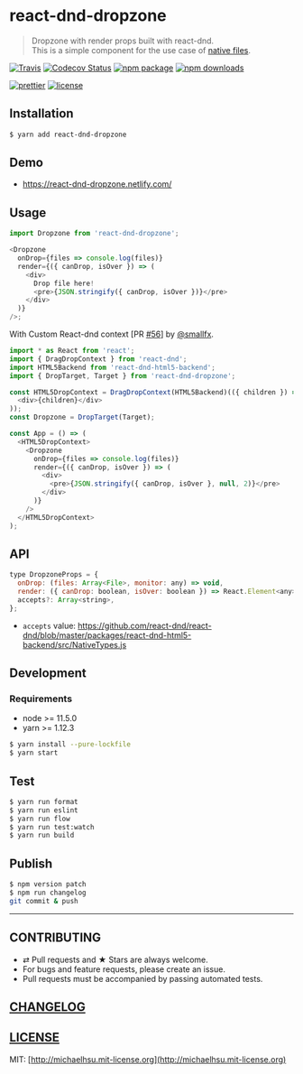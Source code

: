 # react-dnd-dropzone

> Dropzone with render props built with react-dnd.  
> This is a simple component for the use case of [native files](http://react-dnd.github.io/react-dnd/examples/other/native-files).

[![Travis][build-badge]][build]
[![Codecov Status][codecov-badge]][codecov]
[![npm package][npm-badge]][npm]
[![npm downloads][npm-downloads]][npm]

[![prettier][prettier-badge]][prettier]
[![license][license-badge]][license]

## Installation

```sh
$ yarn add react-dnd-dropzone
```

## Demo

- https://react-dnd-dropzone.netlify.com/

## Usage

```js
import Dropzone from 'react-dnd-dropzone';

<Dropzone
  onDrop={files => console.log(files)}
  render={({ canDrop, isOver }) => (
    <div>
      Drop file here!
      <pre>{JSON.stringify({ canDrop, isOver })}</pre>
    </div>
  )}
/>;
```

With Custom React-dnd context [PR [#56](https://github.com/evenchange4/react-dnd-dropzone/pull/56)] by [@smallfx](https://github.com/smallfx).

```js
import * as React from 'react';
import { DragDropContext } from 'react-dnd';
import HTML5Backend from 'react-dnd-html5-backend';
import { DropTarget, Target } from 'react-dnd-dropzone';

const HTML5DropContext = DragDropContext(HTML5Backend)(({ children }) => (
  <div>{children}</div>
));
const Dropzone = DropTarget(Target);

const App = () => (
  <HTML5DropContext>
    <Dropzone
      onDrop={files => console.log(files)}
      render={({ canDrop, isOver }) => (
        <div>
          <pre>{JSON.stringify({ canDrop, isOver }, null, 2)}</pre>
        </div>
      )}
    />
  </HTML5DropContext>
);
```

## API

```js
type DropzoneProps = {
  onDrop: (files: Array<File>, monitor: any) => void,
  render: ({ canDrop: boolean, isOver: boolean }) => React.Element<any>,
  accepts?: Array<string>,
};
```

- `accepts` value: https://github.com/react-dnd/react-dnd/blob/master/packages/react-dnd-html5-backend/src/NativeTypes.js

## Development

### Requirements

- node >= 11.5.0
- yarn >= 1.12.3

```sh
$ yarn install --pure-lockfile
$ yarn start
```

## Test

```sh
$ yarn run format
$ yarn run eslint
$ yarn run flow
$ yarn run test:watch
$ yarn run build
```

## Publish

```bash
$ npm version patch
$ npm run changelog
git commit & push
```

---

## CONTRIBUTING

- ⇄ Pull requests and ★ Stars are always welcome.
- For bugs and feature requests, please create an issue.
- Pull requests must be accompanied by passing automated tests.

## [CHANGELOG](CHANGELOG.md)

## [LICENSE](LICENSE)

MIT: [http://michaelhsu.mit-license.org](http://michaelhsu.mit-license.org)

[build-badge]: https://img.shields.io/travis/evenchange4/react-dnd-dropzone/master.svg?style=flat-square
[build]: https://travis-ci.org/evenchange4/react-dnd-dropzone
[npm-badge]: https://img.shields.io/npm/v/react-dnd-dropzone.svg?style=flat-square
[npm]: https://www.npmjs.org/package/react-dnd-dropzone
[codecov-badge]: https://img.shields.io/codecov/c/github/evenchange4/react-dnd-dropzone.svg?style=flat-square
[codecov]: https://codecov.io/github/evenchange4/react-dnd-dropzone?branch=master
[npm-downloads]: https://img.shields.io/npm/dt/react-dnd-dropzone.svg?style=flat-square
[license-badge]: https://img.shields.io/npm/l/react-dnd-dropzone.svg?style=flat-square
[license]: http://michaelhsu.mit-license.org/
[prettier-badge]: https://img.shields.io/badge/styled_with-prettier-ff69b4.svg?style=flat-square
[prettier]: https://github.com/prettier/prettier
